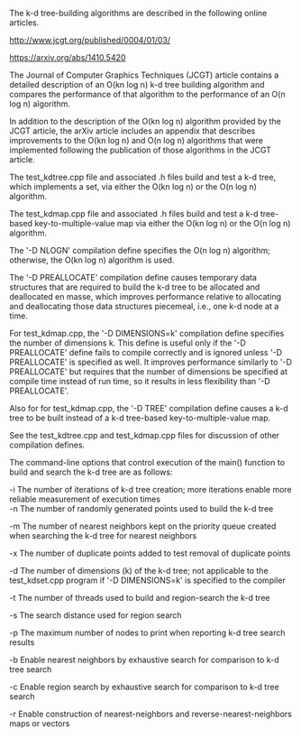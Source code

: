 The k-d tree-building algorithms are described in the following online articles.

http://www.jcgt.org/published/0004/01/03/

https://arxiv.org/abs/1410.5420

The Journal of Computer Graphics Techniques (JCGT) article contains a detailed description of an O(kn log n) k-d tree building algorithm and compares the performance of that algorithm to the performance of an O(n log n) algorithm.

In addition to the description of the O(kn log n) algorithm provided by the JCGT article, the arXiv article includes an appendix that describes improvements to the O(kn log n) and O(n log n) algorithms that were implemented following the publication of those algorithms in the JCGT article.

The test_kdtree.cpp file and associated .h files build and test a k-d tree, which implements a set, via either the O(kn log n) or the O(n log n) algorithm.

The test_kdmap.cpp file and associated .h files build and test a k-d tree-based key-to-multiple-value map via either the O(kn log n) or the O(n log n) algorithm.

The '-D NLOGN' compilation define specifies the O(n log n) algorithm; otherwise, the O(kn log n) algorithm is used.

The '-D PREALLOCATE' compilation define causes temporary data structures that are required to build the k-d tree to be allocated and deallocated en masse, which improves performance relative to allocating and deallocating those data structures piecemeal, i.e., one k-d node at a time.

For test_kdmap.cpp, the '-D DIMENSIONS=k' compilation define specifies the number of dimensions k. This define is useful only if the '-D PREALLOCATE' define fails to compile correctly and is ignored unless '-D PREALLOCATE' is specified as well. It improves performance similarly to '-D PREALLOCATE' but requires that the number of dimensions be specified at compile time instead of run time, so it results in less flexibility than '-D PREALLOCATE'.

Also for for test_kdmap.cpp, the '-D TREE' compilation define causes a k-d tree to be built instead of a k-d tree-based key-to-multiple-value map.

See the test_kdtree.cpp and test_kdmap.cpp files for discussion of other compilation defines.

The command-line options that control execution of the main() function to build and search the k-d tree are as follows:

-i The number of iterations of k-d tree creation; more iterations enable more reliable measurement of execution times                                                    
-n The number of randomly generated points used to build the k-d tree

-m The number of nearest neighbors kept on the priority queue created when searching the k-d tree for nearest neighbors

-x The number of duplicate points added to test removal of duplicate points

-d The number of dimensions (k) of the k-d tree; not applicable to the test_kdset.cpp program if '-D DIMENSIONS=k' is specified to the compiler

-t The number of threads used to build and region-search the k-d tree

-s The search distance used for region search

-p The maximum number of nodes to print when reporting k-d tree search results

-b Enable nearest neighbors by exhaustive search for comparison to k-d tree search

-c Enable region search by exhaustive search for comparison to k-d tree search

-r Enable construction of nearest-neighbors and reverse-nearest-neighbors maps or vectors
